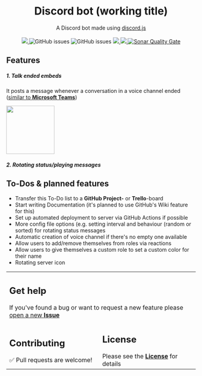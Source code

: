<div align="center">

<!-- <img src="volley.png" height="64px" /> -->
<h1>Discord bot (working title)</h1>
<span>A Discord bot made using <a href="https://github.com/discordjs/discord.js">discord.js</a></span><br /><br />

<a href="./package.json">
<img src="https://img.shields.io/github/package-json/v/lazaroblanc/discord-bot?style=flat">
</a>

<img alt="GitHub issues" src="https://img.shields.io/github/issues-raw/lazaroblanc/discord-bot?style=flat">

<img alt="GitHub issues" src="https://img.shields.io/github/issues-closed/lazaroblanc/discord-bot?style=flat">

<a href="https://github.com/lazaroblanc/discord-bot/commits/master">
<img src="https://img.shields.io/github/commit-activity/m/lazaroblanc/discord-bot?style=flat">
</a>

<a href="https://david-dm.org/lazaroblanc/discord-bot">
<img src="https://img.shields.io/david/lazaroblanc/discord-bot?style=flat">
</a>

<a href="https://sonarcloud.io/dashboard?id=lazaroblanc_discord-bot">
<img alt="Sonar Quality Gate" src="https://img.shields.io/sonar/alert_status/lazaroblanc_discord-bot?logo=sonarcloud&server=https%3A%2F%2Fsonarcloud.io&style=flat">
</a>

</div>

## Features
##### 1. Talk ended embeds
It posts a message whenever a conversation in a voice channel ended ([similar to **Microsoft Teams**](https://i.imgur.com/THj9Ar6.png))

<img height="128px" src="https://i.imgur.com/XDvpxx7.png">

##### 2. Rotating status/playing messages

## To-Dos & planned features

- Transfer this To-Do list to a **GitHub Project-** or  **Trello**-board
- Start writing Documentation (it's planned to use GitHub's Wiki feature for this)
- Set up automated deployment to server via GitHub Actions if possible
- More config file options (e.g. setting interval and behaviour (random or sorted) for rotating status messages
- Automatic creation of voice channel if there's no empty one available
- Allow users to add/remove themselves from roles via reactions
- Allow users to give themselves a custom role to set a custom color for their name
- Rotating server icon

<div align="center">
<table>
    <tr>
        <td colspan=2>
            <h2>Get help</h2>
            If you've found a bug or want to request a new feature please <a href="https://github.com/lazaroblanc/discord-bot/issues/new">open a new <b>Issue</b></a>
        </td>
    </tr>
    <tr>
        <td>
            <h2>Contributing</h2>
            ✅ Pull requests are welcome!
        </td>
        <td>
            <h2>License</h2>
            Please see the <a href="./LICENSE.md"><b>License</b></a> for details
        </td>
    </tr>
</table>
</div>
